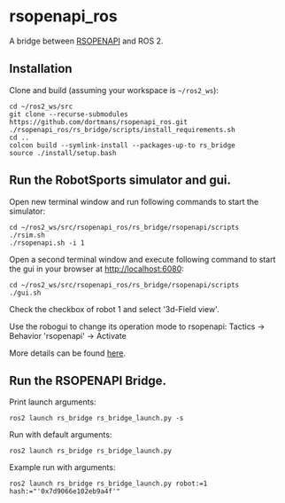 # rsopenapi_ros

A bridge between [RSOPENAPI](https://github.com/RobBurgers/rsopenapi) and ROS 2.

## Installation

Clone and build (assuming your workspace is `~/ros2_ws`):
```
cd ~/ros2_ws/src
git clone --recurse-submodules https://github.com/dortmans/rsopenapi_ros.git
./rsopenapi_ros/rs_bridge/scripts/install_requirements.sh
cd ..
colcon build --symlink-install --packages-up-to rs_bridge
source ./install/setup.bash
```

## Run the RobotSports simulator and gui.

Open new terminal window and run following commands to start the simulator:
```
cd ~/ros2_ws/src/rsopenapi_ros/rs_bridge/rsopenapi/scripts
./rsim.sh
./rsopenapi.sh -i 1
```

Open a second terminal window and execute following command to start the gui in your browser at [http://localhost:6080](http://localhost:6080/):
```
cd ~/ros2_ws/src/rsopenapi_ros/rs_bridge/rsopenapi/scripts
./gui.sh
```

Check the checkbox of robot 1 and select '3d-Field view'.

Use the robogui to change its operation mode to rsopenapi: Tactics -> Behavior 'rsopenapi' -> Activate

More details can be found [here](rs_bridge/rsopenapi/README.md).

## Run the RSOPENAPI Bridge.

Print launch arguments:
```
ros2 launch rs_bridge rs_bridge_launch.py -s
```

Run with default arguments:
```
ros2 launch rs_bridge rs_bridge_launch.py
```

Example run with arguments:
```
ros2 launch rs_bridge rs_bridge_launch.py robot:=1 hash:="'0x7d9066e102eb9a4f'"
```

